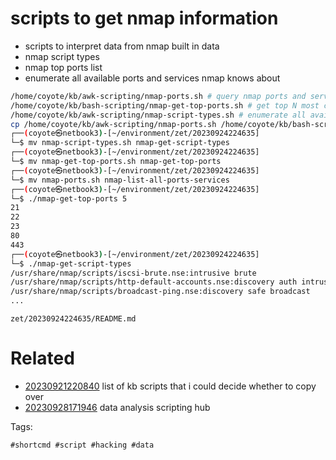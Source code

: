 # scripts to get nmap information

- scripts to interpret data from nmap built in data
- nmap script types
- nmap top ports list
- enumerate all available ports and services nmap knows about

```bash
/home/coyote/kb/awk-scripting/nmap-ports.sh # query nmap ports and service description definitions
/home/coyote/kb/bash-scripting/nmap-get-top-ports.sh # get top N most common ports from nmap list pass argument
/home/coyote/kb/awk-scripting/nmap-script-types.sh # enumerate all available types of nmap scripts
cp /home/coyote/kb/awk-scripting/nmap-ports.sh /home/coyote/kb/bash-scripting/nmap-get-top-ports.sh /home/coyote/kb/awk-scripting/nmap-script-types.sh .
┌──(coyote㉿netbook3)-[~/environment/zet/20230924224635]
└─$ mv nmap-script-types.sh nmap-get-script-types
┌──(coyote㉿netbook3)-[~/environment/zet/20230924224635]
└─$ mv nmap-get-top-ports.sh nmap-get-top-ports
┌──(coyote㉿netbook3)-[~/environment/zet/20230924224635]
└─$ mv nmap-ports.sh nmap-list-all-ports-services
┌──(coyote㉿netbook3)-[~/environment/zet/20230924224635]
└─$ ./nmap-get-top-ports 5
21
22
23
80
443
┌──(coyote㉿netbook3)-[~/environment/zet/20230924224635]
└─$ ./nmap-get-script-types
/usr/share/nmap/scripts/iscsi-brute.nse:intrusive brute
/usr/share/nmap/scripts/http-default-accounts.nse:discovery auth intrusive
/usr/share/nmap/scripts/broadcast-ping.nse:discovery safe broadcast
...
```

` zet/20230924224635/README.md `

# Related

- [20230921220840](/zet/20230921220840/README.md) list of kb scripts that i could decide whether to copy over
- [20230928171946](/zet/20230928171946/README.md) data analysis scripting hub

Tags:

    #shortcmd #script #hacking #data
